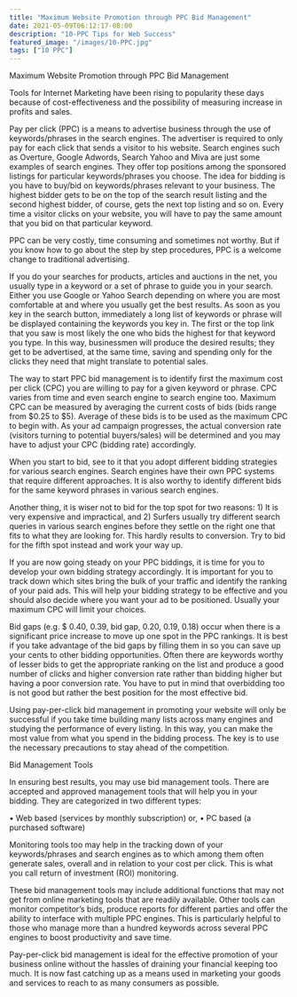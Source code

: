 ```yaml
---
title: "Maximum Website Promotion through PPC Bid Management"
date: 2021-05-09T06:12:17-08:00
description: "10-PPC Tips for Web Success"
featured_image: "/images/10-PPC.jpg"
tags: ["10 PPC"]
---
```


Maximum Website Promotion through PPC Bid Management


Tools for Internet Marketing have been rising to popularity these days because of cost-effectiveness and the possibility of measuring increase in profits and sales.

Pay per click (PPC) is a means to advertise business through the use of keywords/phrases in the search engines. The advertiser is required to only pay for each click that sends a visitor to his website. Search engines such as Overture, Google Adwords, Search Yahoo and Miva are just some examples of search engines. They offer top positions among the sponsored listings for particular keywords/phrases you choose. The idea for bidding is you have to buy/bid on keywords/phrases relevant to your business. The highest bidder gets to be on the top of the search result listing and the second highest bidder, of course, gets the next top listing and so on. Every time a visitor clicks on your website, you will have to pay the same amount that you bid on that particular keyword.

PPC can be very costly, time consuming and sometimes not worthy. But if you know how to go about the step by step procedures, PPC is a welcome change to traditional advertising.  

If you do your searches for products, articles and auctions in the net, you usually type in a keyword or a set of phrase to guide you in your search. Either you use Google or Yahoo Search depending on where you are most comfortable at and where you usually get the best results. As soon as you key in the search button, immediately a long list of keywords or phrase will be displayed containing the keywords you key in. The first or the top link that you saw is most likely the one who bids the highest for that keyword you type. In this way, businessmen will produce the desired results; they get to be advertised, at the same time, saving and spending only for the clicks they need that might translate to potential sales.

The way to start PPC bid management is to identify first the maximum cost per click (CPC) you are willing to pay for a given keyword or phrase. CPC varies from time and even search engine to search engine too. Maximum CPC can be measured by averaging the current costs of bids (bids range from $0.25 to $5). Average of these bids is to be used as the maximum CPC to begin with. As your ad campaign progresses, the actual conversion rate (visitors turning to potential buyers/sales) will be determined and you may have to adjust your CPC (bidding rate) accordingly.

When you start to bid, see to it that you adopt different bidding strategies for various search engines. Search engines have their own PPC systems that require different approaches. It is also worthy to identify different bids for the same keyword phrases in various search engines. 

Another thing, it is wiser not to bid for the top spot for two reasons: 1) It is very expensive and impractical, and 2) Surfers usually try different search queries in various search engines before they settle on the right one that fits to what they are looking for. This hardly results to conversion. Try to bid for the fifth spot instead and work your way up.

If you are now going steady on your PPC biddings, it is time for you to develop your own bidding strategy accordingly. It is important for you to track down which sites bring the bulk of your traffic and identify the ranking of your paid ads. This will help your bidding strategy to be effective and you should also decide where you want your ad to be positioned. Usually your maximum CPC will limit your choices.

Bid gaps (e.g. $ 0.40, 0.39, bid gap, 0.20, 0.19, 0.18) occur when there is a significant price increase to move up one spot in the PPC rankings. It is best if you take advantage of the bid gaps by filling them in so you can save up your cents to other bidding opportunities. Often there are keywords worthy of lesser bids to get the appropriate ranking on the list and produce a good number of clicks and higher conversion rate rather than bidding higher but having a poor conversion rate. You have to put in mind that overbidding too is not good but rather the best position for the most effective bid.  

Using pay-per-click bid management in promoting your website will only be successful if you take time building many lists across many engines and studying the performance of every listing. In this way, you can make the most value from what you spend in the bidding process.  The key is to use the necessary precautions to stay ahead of the competition.

Bid Management Tools

In ensuring best results, you may use bid management tools. There are accepted and approved management tools that will help you in your bidding. They are categorized in two different types: 

•	Web based (services by monthly subscription) or,
•	PC based (a purchased software)

Monitoring tools too may help in the tracking down of your keywords/phrases and search engines as to which among them often generate sales, overall and in relation to your cost per click. This is what you call return of investment (ROI) monitoring.

These bid management tools may include additional functions that may not get from online marketing tools that are readily available. Other tools can monitor competitor’s bids, produce reports for different parties and offer the ability to interface with multiple PPC engines. This is particularly helpful to those who manage more than a hundred keywords across several PPC engines to boost productivity and save time.   

Pay-per-click bid management is ideal for the effective promotion of your business online without the hassles of draining your financial keeping too much. It is now fast catching up as a means used in marketing your goods and services to reach to as many consumers as possible.   



      

     


